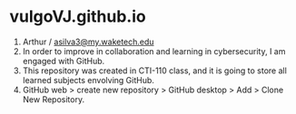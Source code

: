 # vulgoVJ.github.io
1. Arthur / asilva3@my.waketech.edu
2. In order to improve in collaboration and learning in cybersecurity, I am engaged with GitHub.
3. This repository was created in CTI-110 class, and it is going to store all learned subjects envolving GitHub.
4. GitHub web > create new repository > GitHub desktop > Add > Clone New Repository. 